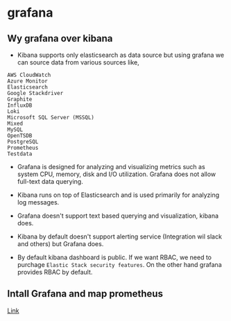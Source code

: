# grafana

## Wy grafana over kibana

- Kibana supports only elasticsearch as data source but using grafana we can source data from various sources like, 


```
AWS CloudWatch
Azure Monitor
Elasticsearch
Google Stackdriver
Graphite
InfluxDB
Loki
Microsoft SQL Server (MSSQL)
Mixed
MySQL
OpenTSDB
PostgreSQL
Prometheus
Testdata
```
- Grafana is designed for analyzing and visualizing metrics such as system CPU, memory, disk and I/O utilization. Grafana does not allow full-text data querying.

- Kibana runs on top of Elasticsearch and is used primarily for analyzing log messages.

- Grafana doesn't support text based querying and visualization, kibana does.

- Kibana by default doesn't support alerting service (Integration wil slack and others) but Grafana does.
- By default kibana dashboard is public. If we want RBAC, we need to purchage ``` Elastic Stack security features ```. On the other hand grafana provides RBAC by default.


## Intall Grafana and map prometheus

[Link](https://devopscube.com/setup-grafana-kubernetes/)
